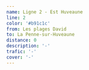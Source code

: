 ```yaml
---
name: Ligne 2 - Est Huveaune
line: 2
color: '#b91c1c'
from: Les plages David
to: La Penne-sur-Huveaune
distance: 0
description: '-'
trafic: '-'
cover: '-'
---
```


##
